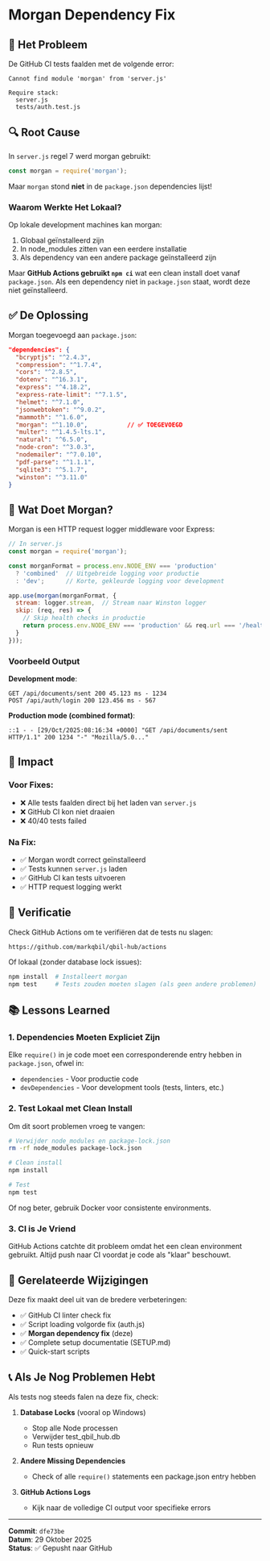 # Morgan Dependency Fix

## 🐛 Het Probleem

De GitHub CI tests faalden met de volgende error:

```
Cannot find module 'morgan' from 'server.js'

Require stack:
  server.js
  tests/auth.test.js
```

## 🔍 Root Cause

In `server.js` regel 7 werd morgan gebruikt:
```javascript
const morgan = require('morgan');
```

Maar `morgan` stond **niet** in de `package.json` dependencies lijst!

### Waarom Werkte Het Lokaal?

Op lokale development machines kan morgan:
1. Globaal geïnstalleerd zijn
2. In node_modules zitten van een eerdere installatie
3. Als dependency van een andere package geïnstalleerd zijn

Maar **GitHub Actions gebruikt `npm ci`** wat een clean install doet vanaf `package.json`. Als een dependency niet in `package.json` staat, wordt deze niet geïnstalleerd.

## ✅ De Oplossing

Morgan toegevoegd aan `package.json`:

```json
"dependencies": {
  "bcryptjs": "^2.4.3",
  "compression": "^1.7.4",
  "cors": "^2.8.5",
  "dotenv": "^16.3.1",
  "express": "^4.18.2",
  "express-rate-limit": "^7.1.5",
  "helmet": "^7.1.0",
  "jsonwebtoken": "^9.0.2",
  "mammoth": "^1.6.0",
  "morgan": "^1.10.0",           // ✅ TOEGEVOEGD
  "multer": "^1.4.5-lts.1",
  "natural": "^6.5.0",
  "node-cron": "^3.0.3",
  "nodemailer": "^7.0.10",
  "pdf-parse": "^1.1.1",
  "sqlite3": "^5.1.7",
  "winston": "^3.11.0"
}
```

## 📝 Wat Doet Morgan?

Morgan is een HTTP request logger middleware voor Express:

```javascript
// In server.js
const morgan = require('morgan');

const morganFormat = process.env.NODE_ENV === 'production' 
  ? 'combined'  // Uitgebreide logging voor productie
  : 'dev';      // Korte, gekleurde logging voor development

app.use(morgan(morganFormat, { 
  stream: logger.stream,  // Stream naar Winston logger
  skip: (req, res) => {
    // Skip health checks in productie
    return process.env.NODE_ENV === 'production' && req.url === '/health';
  }
}));
```

### Voorbeeld Output

**Development mode**:
```
GET /api/documents/sent 200 45.123 ms - 1234
POST /api/auth/login 200 123.456 ms - 567
```

**Production mode (combined format)**:
```
::1 - - [29/Oct/2025:08:16:34 +0000] "GET /api/documents/sent HTTP/1.1" 200 1234 "-" "Mozilla/5.0..."
```

## 🎯 Impact

### Voor Fixes:
- ❌ Alle tests faalden direct bij het laden van `server.js`
- ❌ GitHub CI kon niet draaien
- ❌ 40/40 tests failed

### Na Fix:
- ✅ Morgan wordt correct geïnstalleerd
- ✅ Tests kunnen `server.js` laden
- ✅ GitHub CI kan tests uitvoeren
- ✅ HTTP request logging werkt

## 🚀 Verificatie

Check GitHub Actions om te verifiëren dat de tests nu slagen:

```
https://github.com/markqbil/qbil-hub/actions
```

Of lokaal (zonder database lock issues):
```bash
npm install  # Installeert morgan
npm test     # Tests zouden moeten slagen (als geen andere problemen)
```

## 📚 Lessons Learned

### 1. Dependencies Moeten Expliciet Zijn

Elke `require()` in je code moet een corresponderende entry hebben in `package.json`, ofwel in:
- `dependencies` - Voor productie code
- `devDependencies` - Voor development tools (tests, linters, etc.)

### 2. Test Lokaal met Clean Install

Om dit soort problemen vroeg te vangen:

```bash
# Verwijder node_modules en package-lock.json
rm -rf node_modules package-lock.json

# Clean install
npm install

# Test
npm test
```

Of nog beter, gebruik Docker voor consistente environments.

### 3. CI is Je Vriend

GitHub Actions catchte dit probleem omdat het een clean environment gebruikt. Altijd push naar CI voordat je code als "klaar" beschouwt.

## 🔗 Gerelateerde Wijzigingen

Deze fix maakt deel uit van de bredere verbeteringen:

- ✅ GitHub CI linter check fix
- ✅ Script loading volgorde fix (auth.js)
- ✅ **Morgan dependency fix** (deze)
- ✅ Complete setup documentatie (SETUP.md)
- ✅ Quick-start scripts

## 📞 Als Je Nog Problemen Hebt

Als tests nog steeds falen na deze fix, check:

1. **Database Locks** (vooral op Windows)
   - Stop alle Node processen
   - Verwijder test_qbil_hub.db
   - Run tests opnieuw

2. **Andere Missing Dependencies**
   - Check of alle `require()` statements een package.json entry hebben

3. **GitHub Actions Logs**
   - Kijk naar de volledige CI output voor specifieke errors

---

**Commit**: `dfe73be`  
**Datum**: 29 Oktober 2025  
**Status**: ✅ Gepusht naar GitHub


